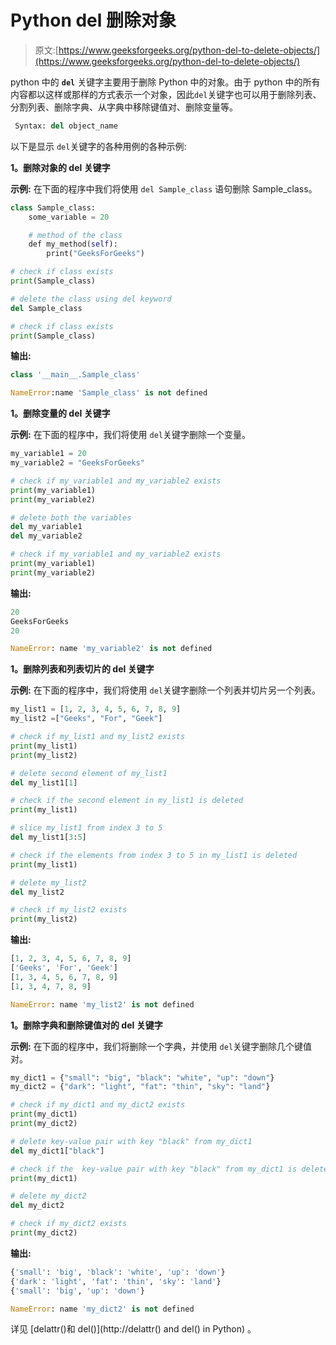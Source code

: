 # Python del 删除对象

> 原文:[https://www.geeksforgeeks.org/python-del-to-delete-objects/](https://www.geeksforgeeks.org/python-del-to-delete-objects/)

python 中的 **`del`** 关键字主要用于删除 Python 中的对象。由于 python 中的所有内容都以这样或那样的方式表示一个对象，因此`del`关键字也可以用于删除列表、分割列表、删除字典、从字典中移除键值对、删除变量等。

```py
 Syntax: del object_name
```

以下是显示 `del`关键字的各种用例的各种示例:

**1。删除对象的 del 关键字**

**示例:**
在下面的程序中我们将使用 `del Sample_class` 语句删除 Sample_class。

```py
class Sample_class:
    some_variable = 20

    # method of the class
    def my_method(self):
        print("GeeksForGeeks")

# check if class exists
print(Sample_class)

# delete the class using del keyword
del Sample_class

# check if class exists
print(Sample_class)
```

**输出:**

```py
class '__main__.Sample_class'
```

```py
NameError:name 'Sample_class' is not defined
```

**1。删除变量的 del 关键字**

**示例:**
在下面的程序中，我们将使用 `del`关键字删除一个变量。

```py
my_variable1 = 20
my_variable2 = "GeeksForGeeks"

# check if my_variable1 and my_variable2 exists
print(my_variable1)
print(my_variable2)

# delete both the variables
del my_variable1
del my_variable2

# check if my_variable1 and my_variable2 exists
print(my_variable1)
print(my_variable2)
```

**输出:**

```py
20
GeeksForGeeks
20
```

```py
NameError: name 'my_variable2' is not defined
```

**1。删除列表和列表切片的 del 关键字**

**示例:**
在下面的程序中，我们将使用 `del`关键字删除一个列表并切片另一个列表。

```py
my_list1 = [1, 2, 3, 4, 5, 6, 7, 8, 9]
my_list2 =["Geeks", "For", "Geek"]

# check if my_list1 and my_list2 exists
print(my_list1)
print(my_list2)

# delete second element of my_list1
del my_list1[1]

# check if the second element in my_list1 is deleted
print(my_list1)

# slice my_list1 from index 3 to 5
del my_list1[3:5]

# check if the elements from index 3 to 5 in my_list1 is deleted
print(my_list1)

# delete my_list2
del my_list2

# check if my_list2 exists
print(my_list2)
```

**输出:**

```py
[1, 2, 3, 4, 5, 6, 7, 8, 9]
['Geeks', 'For', 'Geek']
[1, 3, 4, 5, 6, 7, 8, 9]
[1, 3, 4, 7, 8, 9]
```

```py
NameError: name 'my_list2' is not defined
```

**1。删除字典和删除键值对的 del 关键字**

**示例:**
在下面的程序中，我们将删除一个字典，并使用 `del`关键字删除几个键值对。

```py
my_dict1 = {"small": "big", "black": "white", "up": "down"}
my_dict2 = {"dark": "light", "fat": "thin", "sky": "land"}

# check if my_dict1 and my_dict2 exists
print(my_dict1)
print(my_dict2)

# delete key-value pair with key "black" from my_dict1
del my_dict1["black"]

# check if the  key-value pair with key "black" from my_dict1 is deleted
print(my_dict1)

# delete my_dict2
del my_dict2

# check if my_dict2 exists
print(my_dict2)
```

**输出:**

```py
{'small': 'big', 'black': 'white', 'up': 'down'}
{'dark': 'light', 'fat': 'thin', 'sky': 'land'}
{'small': 'big', 'up': 'down'}
```

```py
NameError: name 'my_dict2' is not defined
```

详见 [delattr()和 del()](http://delattr() and del() in Python) 。